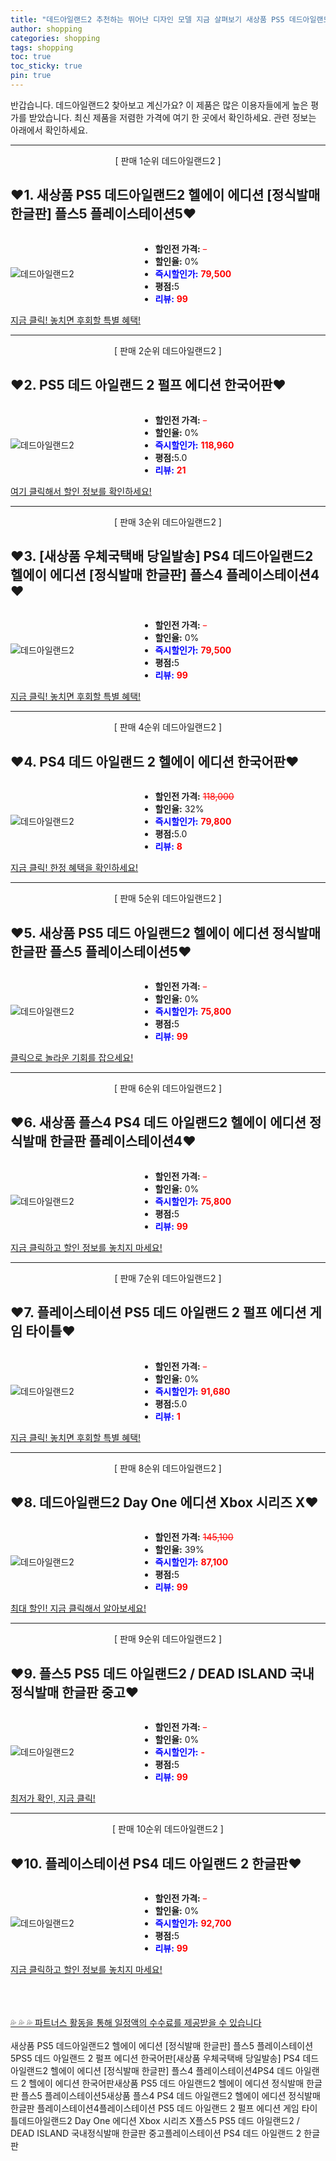 ```yaml
---
title: "데드아일랜드2 추천하는 뛰어난 디자인 모델 지금 살펴보기 새상품 PS5 데드아일랜드2 헬에이 에디션"
author: shopping
categories: shopping
tags: shopping
toc: true
toc_sticky: true
pin: true
---
```

반갑습니다. 데드아일랜드2 찾아보고 계신가요? 이 제품은 많은 이용자들에게 높은 평가를 받았습니다. 최신 제품을 저렴한 가격에 여기 한 곳에서 확인하세요. 관련 정보는 아래에서 확인하세요.

---
<p class="toplist" style="margin: 0 auto; display: block; width: fit-content;">[ 판매 1순위 데드아일랜드2 ]</p>

<h2><strong>❤️1. 새상품 PS5 데드아일랜드2 헬에이 에디션 [정식발매 한글판] 플스5 플레이스테이션5❤️</strong></h2>

<div style="display: flex; align-items: center;">
    <div style="flex: 0.4;">
        <img src="https://thumbnail9.coupangcdn.com/thumbnails/remote/230x230ex/image/vendor_inventory/bfc6/459974b2daebeedd7e07ba9e16568d05cadd946a9b46a3dfa8b28ae37e0f.jpg" alt="데드아일랜드2" style="max-width: 100%;">
    </div>
    <div style="flex: 0.6; margin-left: 10px;">
        <ul>
            <li><strong>할인전 가격:</strong> <del style="color: red;">-</del></li>
            <li><strong>할인율:</strong> 0%</li>
            <li><span style='color:blue'><strong>즉시할인가:</strong></span> <span style='color:red'><strong>79,500</strong></span></li>
            <li><strong>평점:</strong>5</li>
            <li><span style='color:blue'><strong>리뷰:</strong></span> <span style='color:red'><strong>99</strong></span></li>
        </ul>
    </div>
</div>
<div class="center">
    <a href="https://selin100587001.github.io?lptag=AF9450613&subid=githubio&pageKey=8252356368&traceid=V0-153&itemId=23760327416&vendorItemId=90784742015" class="myButton">
        지금 클릭! 놓치면 후회할 특별 혜택!
    </a>
</div>


---
<p class="toplist" style="margin: 0 auto; display: block; width: fit-content;">[ 판매 2순위 데드아일랜드2 ]</p>

<h2><strong>❤️2. PS5 데드 아일랜드 2 펄프 에디션 한국어판❤️</strong></h2>

<div style="display: flex; align-items: center;">
    <div style="flex: 0.4;">
        <img src="https://thumbnail7.coupangcdn.com/thumbnails/remote/230x230ex/image/vendor_inventory/e58b/319aa4178623259f5ae847d580e0331614617671dbf737881ec7868bbf2a.png" alt="데드아일랜드2" style="max-width: 100%;">
    </div>
    <div style="flex: 0.6; margin-left: 10px;">
        <ul>
            <li><strong>할인전 가격:</strong> <del style="color: red;">-</del></li>
            <li><strong>할인율:</strong> 0%</li>
            <li><span style='color:blue'><strong>즉시할인가:</strong></span> <span style='color:red'><strong>118,960</strong></span></li>
            <li><strong>평점:</strong>5.0</li>
            <li><span style='color:blue'><strong>리뷰:</strong></span> <span style='color:red'><strong>21</strong></span></li>
        </ul>
    </div>
</div>
<div class="center">
    <a href="https://selin100587001.github.io?lptag=AF9450613&subid=githubio&pageKey=7284899948&traceid=V0-153&itemId=19872940666&vendorItemId=86973620291" class="myButton">
        여기 클릭해서 할인 정보를 확인하세요!
    </a>
</div>


---
<p class="toplist" style="margin: 0 auto; display: block; width: fit-content;">[ 판매 3순위 데드아일랜드2 ]</p>

<h2><strong>❤️3. [새상품 우체국택배 당일발송] PS4 데드아일랜드2 헬에이 에디션 [정식발매 한글판] 플스4 플레이스테이션4❤️</strong></h2>

<div style="display: flex; align-items: center;">
    <div style="flex: 0.4;">
        <img src="https://thumbnail7.coupangcdn.com/thumbnails/remote/230x230ex/image/vendor_inventory/baa3/54472f15403a2bd3cd4e5057541141b498dea5e857f02285636d6e29680d.jpg" alt="데드아일랜드2" style="max-width: 100%;">
    </div>
    <div style="flex: 0.6; margin-left: 10px;">
        <ul>
            <li><strong>할인전 가격:</strong> <del style="color: red;">-</del></li>
            <li><strong>할인율:</strong> 0%</li>
            <li><span style='color:blue'><strong>즉시할인가:</strong></span> <span style='color:red'><strong>79,500</strong></span></li>
            <li><strong>평점:</strong>5</li>
            <li><span style='color:blue'><strong>리뷰:</strong></span> <span style='color:red'><strong>99</strong></span></li>
        </ul>
    </div>
</div>
<div class="center">
    <a href="https://selin100587001.github.io?lptag=AF9450613&subid=githubio&pageKey=8252358211&traceid=V0-153&itemId=23760334516&vendorItemId=90784748882" class="myButton">
        지금 클릭! 놓치면 후회할 특별 혜택!
    </a>
</div>


---
<p class="toplist" style="margin: 0 auto; display: block; width: fit-content;">[ 판매 4순위 데드아일랜드2 ]</p>

<h2><strong>❤️4. PS4 데드 아일랜드 2 헬에이 에디션 한국어판❤️</strong></h2>

<div style="display: flex; align-items: center;">
    <div style="flex: 0.4;">
        <img src="https://thumbnail10.coupangcdn.com/thumbnails/remote/230x230ex/image/vendor_inventory/b955/0b441fd90983b7d4516fffc378690cb34777fe30ca50d28d84623f8ddaf4.JPG" alt="데드아일랜드2" style="max-width: 100%;">
    </div>
    <div style="flex: 0.6; margin-left: 10px;">
        <ul>
            <li><strong>할인전 가격:</strong> <del style="color: red;">118,000</del></li>
            <li><strong>할인율:</strong> 32%</li>
            <li><span style='color:blue'><strong>즉시할인가:</strong></span> <span style='color:red'><strong>79,800</strong></span></li>
            <li><strong>평점:</strong>5.0</li>
            <li><span style='color:blue'><strong>리뷰:</strong></span> <span style='color:red'><strong>8</strong></span></li>
        </ul>
    </div>
</div>
<div class="center">
    <a href="https://selin100587001.github.io?lptag=AF9450613&subid=githubio&pageKey=7284961048&traceid=V0-153&itemId=18606943009&vendorItemId=90767231978" class="myButton">
        지금 클릭! 한정 혜택을 확인하세요!
    </a>
</div>


---
<p class="toplist" style="margin: 0 auto; display: block; width: fit-content;">[ 판매 5순위 데드아일랜드2 ]</p>

<h2><strong>❤️5. 새상품 PS5 데드 아일랜드2 헬에이 에디션 정식발매 한글판 플스5 플레이스테이션5❤️</strong></h2>

<div style="display: flex; align-items: center;">
    <div style="flex: 0.4;">
        <img src="https://thumbnail7.coupangcdn.com/thumbnails/remote/230x230ex/image/vendor_inventory/0b3f/26c16ddaea94da488c57d62c18d5ffda3aee9f11eca1c7b33935c2f225fe.jpg" alt="데드아일랜드2" style="max-width: 100%;">
    </div>
    <div style="flex: 0.6; margin-left: 10px;">
        <ul>
            <li><strong>할인전 가격:</strong> <del style="color: red;">-</del></li>
            <li><strong>할인율:</strong> 0%</li>
            <li><span style='color:blue'><strong>즉시할인가:</strong></span> <span style='color:red'><strong>75,800</strong></span></li>
            <li><strong>평점:</strong>5</li>
            <li><span style='color:blue'><strong>리뷰:</strong></span> <span style='color:red'><strong>99</strong></span></li>
        </ul>
    </div>
</div>
<div class="center">
    <a href="https://selin100587001.github.io?lptag=AF9450613&subid=githubio&pageKey=8250466986&traceid=V0-153&itemId=23751706380&vendorItemId=90776200065" class="myButton">
        클릭으로 놀라운 기회를 잡으세요!
    </a>
</div>


---
<p class="toplist" style="margin: 0 auto; display: block; width: fit-content;">[ 판매 6순위 데드아일랜드2 ]</p>

<h2><strong>❤️6. 새상품 플스4 PS4 데드 아일랜드2 헬에이 에디션 정식발매 한글판 플레이스테이션4❤️</strong></h2>

<div style="display: flex; align-items: center;">
    <div style="flex: 0.4;">
        <img src="https://thumbnail9.coupangcdn.com/thumbnails/remote/230x230ex/image/vendor_inventory/7884/8dd413fa71e5748ece43541c65b9b1b4dd73f920489924c14d4c3ec5de37.jpg" alt="데드아일랜드2" style="max-width: 100%;">
    </div>
    <div style="flex: 0.6; margin-left: 10px;">
        <ul>
            <li><strong>할인전 가격:</strong> <del style="color: red;">-</del></li>
            <li><strong>할인율:</strong> 0%</li>
            <li><span style='color:blue'><strong>즉시할인가:</strong></span> <span style='color:red'><strong>75,800</strong></span></li>
            <li><strong>평점:</strong>5</li>
            <li><span style='color:blue'><strong>리뷰:</strong></span> <span style='color:red'><strong>99</strong></span></li>
        </ul>
    </div>
</div>
<div class="center">
    <a href="https://selin100587001.github.io?lptag=AF9450613&subid=githubio&pageKey=8250493968&traceid=V0-153&itemId=23751840698&vendorItemId=90776332771" class="myButton">
        지금 클릭하고 할인 정보를 놓치지 마세요!
    </a>
</div>


---
<p class="toplist" style="margin: 0 auto; display: block; width: fit-content;">[ 판매 7순위 데드아일랜드2 ]</p>

<h2><strong>❤️7. 플레이스테이션 PS5 데드 아일랜드 2 펄프 에디션 게임 타이틀❤️</strong></h2>

<div style="display: flex; align-items: center;">
    <div style="flex: 0.4;">
        <img src="https://thumbnail9.coupangcdn.com/thumbnails/remote/230x230ex/image/vendor_inventory/3fb5/445b6f5099cfd3a32ff821a881672df9b6cfc692e65fa34f4d3c9b2cd565.png" alt="데드아일랜드2" style="max-width: 100%;">
    </div>
    <div style="flex: 0.6; margin-left: 10px;">
        <ul>
            <li><strong>할인전 가격:</strong> <del style="color: red;">-</del></li>
            <li><strong>할인율:</strong> 0%</li>
            <li><span style='color:blue'><strong>즉시할인가:</strong></span> <span style='color:red'><strong>91,680</strong></span></li>
            <li><strong>평점:</strong>5.0</li>
            <li><span style='color:blue'><strong>리뷰:</strong></span> <span style='color:red'><strong>1</strong></span></li>
        </ul>
    </div>
</div>
<div class="center">
    <a href="https://selin100587001.github.io?lptag=AF9450613&subid=githubio&pageKey=7305100880&traceid=V0-153&itemId=18702087435&vendorItemId=90497716262" class="myButton">
        지금 클릭! 놓치면 후회할 특별 혜택!
    </a>
</div>


---
<p class="toplist" style="margin: 0 auto; display: block; width: fit-content;">[ 판매 8순위 데드아일랜드2 ]</p>

<h2><strong>❤️8. 데드아일랜드2 Day One 에디션 Xbox 시리즈 X❤️</strong></h2>

<div style="display: flex; align-items: center;">
    <div style="flex: 0.4;">
        <img src="https://thumbnail10.coupangcdn.com/thumbnails/remote/230x230ex/image/vendor_inventory/00c0/08982b3f4801a86e91756902feb95426ef716dbc25b14a482e97048adf90.jpg" alt="데드아일랜드2" style="max-width: 100%;">
    </div>
    <div style="flex: 0.6; margin-left: 10px;">
        <ul>
            <li><strong>할인전 가격:</strong> <del style="color: red;">145,100</del></li>
            <li><strong>할인율:</strong> 39%</li>
            <li><span style='color:blue'><strong>즉시할인가:</strong></span> <span style='color:red'><strong>87,100</strong></span></li>
            <li><strong>평점:</strong>5</li>
            <li><span style='color:blue'><strong>리뷰:</strong></span> <span style='color:red'><strong>99</strong></span></li>
        </ul>
    </div>
</div>
<div class="center">
    <a href="https://selin100587001.github.io?lptag=AF9450613&subid=githubio&pageKey=7782980826&traceid=V0-153&itemId=21039208538&vendorItemId=90741182635" class="myButton">
        최대 할인! 지금 클릭해서 알아보세요!
    </a>
</div>


---
<p class="toplist" style="margin: 0 auto; display: block; width: fit-content;">[ 판매 9순위 데드아일랜드2 ]</p>

<h2><strong>❤️9. 플스5 PS5 데드 아일랜드2 / DEAD ISLAND 국내정식발매 한글판 중고❤️</strong></h2>

<div style="display: flex; align-items: center;">
    <div style="flex: 0.4;">
        <img src="https://thumbnail10.coupangcdn.com/thumbnails/remote/230x230ex/image/vendor_inventory/ddf5/c59e624daca54c74bf7feed9974dbc02aad8ee4de1f4a55b41c32140997d.jpg" alt="데드아일랜드2" style="max-width: 100%;">
    </div>
    <div style="flex: 0.6; margin-left: 10px;">
        <ul>
            <li><strong>할인전 가격:</strong> <del style="color: red;">-</del></li>
            <li><strong>할인율:</strong> 0%</li>
            <li><span style='color:blue'><strong>즉시할인가:</strong></span> <span style='color:red'><strong>-</strong></span></li>
            <li><strong>평점:</strong>5</li>
            <li><span style='color:blue'><strong>리뷰:</strong></span> <span style='color:red'><strong>99</strong></span></li>
        </ul>
    </div>
</div>
<div class="center">
    <a href="https://selin100587001.github.io?lptag=AF9450613&subid=githubio&pageKey=8066030847&traceid=V0-153&itemId=22684384603&vendorItemId=89720260892" class="myButton">
        최저가 확인, 지금 클릭!
    </a>
</div>


---
<p class="toplist" style="margin: 0 auto; display: block; width: fit-content;">[ 판매 10순위 데드아일랜드2 ]</p>

<h2><strong>❤️10. 플레이스테이션 PS4 데드 아일랜드 2 한글판❤️</strong></h2>

<div style="display: flex; align-items: center;">
    <div style="flex: 0.4;">
        <img src="https://thumbnail6.coupangcdn.com/thumbnails/remote/230x230ex/image/vendor_inventory/131b/06e598537902ceb52e2ce96b61cbe591792c9ab448e87316b2fcd19c573c.png" alt="데드아일랜드2" style="max-width: 100%;">
    </div>
    <div style="flex: 0.6; margin-left: 10px;">
        <ul>
            <li><strong>할인전 가격:</strong> <del style="color: red;">-</del></li>
            <li><strong>할인율:</strong> 0%</li>
            <li><span style='color:blue'><strong>즉시할인가:</strong></span> <span style='color:red'><strong>92,700</strong></span></li>
            <li><strong>평점:</strong>5</li>
            <li><span style='color:blue'><strong>리뷰:</strong></span> <span style='color:red'><strong>99</strong></span></li>
        </ul>
    </div>
</div>
<div class="center">
    <a href="https://selin100587001.github.io?lptag=AF9450613&subid=githubio&pageKey=7409171683&traceid=V0-153&itemId=19193281137&vendorItemId=86310814702" class="myButton">
        지금 클릭하고 할인 정보를 놓치지 마세요!
    </a>
</div>

<br><br><br>[💦 💦 💦 파트너스 활동을 통해 일정액의 수수료를 제공받을 수 있습니다](https://link.coupang.com/a/bcpT2c)<br><br>새상품 PS5 데드아일랜드2 헬에이 에디션 [정식발매 한글판] 플스5 플레이스테이션5PS5 데드 아일랜드 2 펄프 에디션 한국어판[새상품 우체국택배 당일발송] PS4 데드아일랜드2 헬에이 에디션 [정식발매 한글판] 플스4 플레이스테이션4PS4 데드 아일랜드 2 헬에이 에디션 한국어판새상품 PS5 데드 아일랜드2 헬에이 에디션 정식발매 한글판 플스5 플레이스테이션5새상품 플스4 PS4 데드 아일랜드2 헬에이 에디션 정식발매 한글판 플레이스테이션4플레이스테이션 PS5 데드 아일랜드 2 펄프 에디션 게임 타이틀데드아일랜드2 Day One 에디션 Xbox 시리즈 X플스5 PS5 데드 아일랜드2 / DEAD ISLAND 국내정식발매 한글판 중고플레이스테이션 PS4 데드 아일랜드 2 한글판